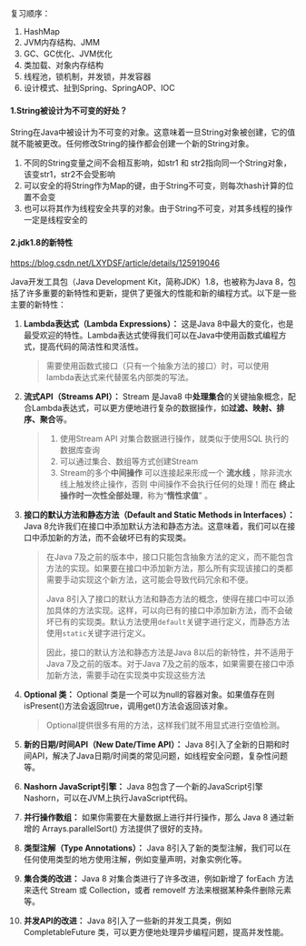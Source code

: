 复习顺序：

1. HashMap
2. JVM内存结构、JMM
3. GC、GC优化、JVM优化
4. 类加载、对象内存结构
5. 线程池，锁机制，并发锁，并发容器
6. 设计模式、扯到Spring、SpringAOP、IOC

#### 1.String被设计为不可变的好处？

String在Java中被设计为不可变的对象。这意味着一旦String对象被创建，它的值就不能被更改。任何修改String的操作都会创建一个新的String对象。

1. 不同的String变量之间不会相互影响，如str1 和 str2指向同一个String对象，该变str1，str2不会受影响
1. 可以安全的将String作为Map的键，由于String不可变，则每次hash计算的位置不会变
1. 也可以将其作为线程安全共享的对象。由于String不可变，对其多线程的操作一定是线程安全的

#### 2.jdk1.8的新特性

https://blog.csdn.net/LXYDSF/article/details/125919046

Java开发工具包（Java Development Kit，简称JDK）1.8，也被称为Java 8，包括了许多重要的新特性和更新，提供了更强大的性能和新的编程方式。以下是一些主要的新特性：

1. **Lambda表达式（Lambda Expressions）：** 这是Java 8中最大的变化，也是最受欢迎的特性。Lambda表达式使得我们可以在Java中使用函数式编程方式，提高代码的简洁性和灵活性。

   > 需要使用函数式接口（只有一个抽象方法的接口）时，可以使用lambda表达式来代替匿名内部类的写法。

2. **流式API（Streams API）：** Stream 是Java8 中**处理集合**的关键抽象概念，配合Lambda表达式，可以更方便地进行复杂的数据操作，如**过滤、映射、排序、聚合**等。

   > 1. 使用Stream API 对集合数据进行操作，就类似于使用SQL 执行的数据库查询
   > 2. 可以通过集合、数组等方式创建Stream
   > 3. Stream的多个**中间操作** 可以连接起来形成一个 **流水线** ，除非流水线上触发终止操作，否则 中间操作不会执行任何的处理！而在 **终止操作时一次性全部处理**，称为“**惰性求值**” 。

3. **接口的默认方法和静态方法（Default and Static Methods in Interfaces）：** Java 8允许我们在接口中添加默认方法和静态方法。这意味着，我们可以在接口中添加新的方法，而不会破坏已有的实现类。

   > 在Java 7及之前的版本中，接口只能包含抽象方法的定义，而不能包含方法的实现。如果要在接口中添加新方法，那么所有实现该接口的类都需要手动实现这个新方法，这可能会导致代码冗余和不便。
   >
   > Java 8引入了接口的默认方法和静态方法的概念，使得在接口中可以添加具体的方法实现。这样，可以向已有的接口中添加新方法，而不会破坏已有的实现类。默认方法使用`default`关键字进行定义，而静态方法使用`static`关键字进行定义。
   >
   > 因此，接口的默认方法和静态方法是Java 8以后的新特性，并不适用于Java 7及之前的版本。对于Java 7及之前的版本，如果需要在接口中添加新方法，需要手动在实现类中实现这些方法

4. **Optional 类：** Optional 类是一个可以为null的容器对象。如果值存在则isPresent()方法会返回true，调用get()方法会返回该对象。

   > Optional提供很多有用的方法，这样我们就不用显式进行空值检测。

5. **新的日期/时间API（New Date/Time API）：** Java 8引入了全新的日期和时间API，解决了Java日期/时间类的常见问题，如线程安全问题，复杂性问题等。

6. **Nashorn JavaScript引擎：** Java 8包含了一个新的JavaScript引擎Nashorn，可以在JVM上执行JavaScript代码。

7. **并行操作数组：** 如果你需要在大量数据上进行并行操作，那么 Java 8 通过新增的 Arrays.parallelSort() 方法提供了很好的支持。

8. **类型注解（Type Annotations）：** Java 8引入了新的类型注解，我们可以在任何使用类型的地方使用注解，例如变量声明，对象实例化等。

9. **集合类的改进：** Java 8 对集合类进行了许多改进，例如新增了 forEach 方法来迭代 Stream 或 Collection，或者 removeIf 方法来根据某种条件删除元素等。

10. **并发API的改进：** Java 8引入了一些新的并发工具类，例如 CompletableFuture 类，可以更方便地处理异步编程问题，提高并发性能。

